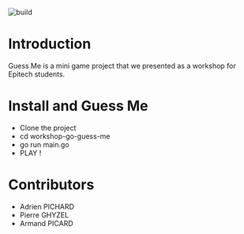 ![build](https://github.com/a-pichard/workshop-go-guess-me/workflows/C/C++%20CI/badge.svg)

# Introduction
Guess Me is a mini game project that we presented as a workshop for Epitech students.

# Install and Guess Me

* Clone the project
* cd workshop-go-guess-me
* go run main.go
* PLAY !

# Contributors
* Adrien PICHARD
* Pierre GHYZEL
* Armand PICARD
